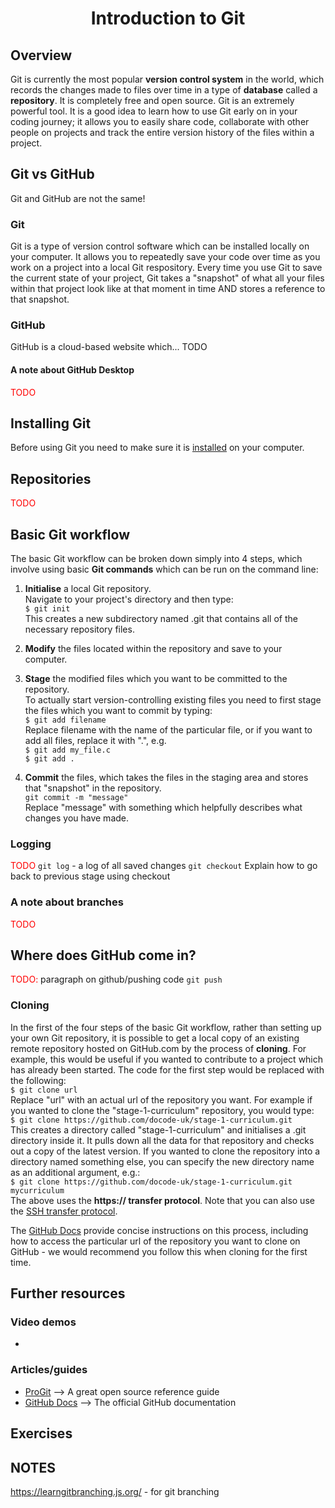 <h1 align="center">Introduction to Git</h1>

## Overview
Git is currently the most popular **version control system** in the world, which records the changes made to files over time in a type of **database** called a **repository**. It is completely free and open source. Git is an extremely powerful tool. It is a good idea to learn how to use Git early on in your coding journey; it allows you to easily share code, collaborate with other people on projects and track the entire version history of the files within a project.

## Git vs GitHub
Git and GitHub are not the same!

### Git
Git is a type of version control software which can be installed locally on your computer. It allows you to repeatedly save your code over time as you work on a project into a local Git respository. Every time you use Git to save the current state of your project, Git takes a "snapshot" of what all your files within that project look like at that moment in time AND stores a reference to that snapshot.

### GitHub
GitHub is a cloud-based website which... TODO

#### A note about GitHub Desktop
<span style="color:red">TODO</span>

## Installing Git
Before using Git you need to make sure it is <a href="https://git-scm.com/book/en/v2/Getting-Started-Installing-Git">installed</a> on your computer.

## Repositories
<span style="color:red">TODO</span>

## Basic Git workflow
The basic Git workflow can be broken down simply into 4 steps, which involve using basic **Git commands** which can be run on the command line:
1. **Initialise** a local Git repository.<br>
    Navigate to your project's directory and then type:<br>
    `$ git init`<br>
    This creates a new subdirectory named .git that contains all of the necessary repository files.

2. **Modify** the files located within the repository and save to your computer.<br>

3. **Stage** the modified files which you want to be committed to the repository.<br>
    To actually start version-controlling existing files you need to first stage the files which you want to commit by typing:<br>
    `$ git add filename`<br>
    Replace filename with the name of the particular file, or if you want to add all files, replace it with ".", e.g.<br>
    `$ git add my_file.c`<br>
    `$ git add .`<br>
4. **Commit** the files, which takes the files in the staging area and stores that "snapshot" in the repository.<br>
    `git commit -m "message"`<br>
    Replace "message" with something which helpfully describes what changes you have made.

### Logging
<span style="color:red">TODO</span>
`git log` - a log of all saved changes
`git checkout`
Explain how to go back to previous stage using checkout

### A note about branches
<span style="color:red">TODO</span>

## Where does GitHub come in?
<span style="color:red">TODO:</span> paragraph on github/pushing code
`git push`

### Cloning
In the first of the four steps of the basic Git workflow, rather than setting up your own Git repository, it is possible to get a local copy of an existing remote repository hosted on GitHub.com by the process of **cloning**. For example, this would be useful if you wanted to contribute to a project which has already been started. The code for the first step would be replaced with the following:<br>
`$ git clone url`<br>
Replace "url" with an actual url of the repository you want. For example if you wanted to clone the "stage-1-curriculum" repository, you would type:<br>
`$ git clone https://github.com/docode-uk/stage-1-curriculum.git`<br>
This creates a directory called "stage-1-curriculum" and initialises a .git directory inside it. It pulls down all the data for that repository and checks out a copy of the latest version. If you wanted to clone the repository into a directory named something else, you can specify the new directory name as an additional argument, e.g.:<br>
`$ git clone https://github.com/docode-uk/stage-1-curriculum.git mycurriculum`<br>
The above uses the **https:// transfer protocol**. Note that you can also use the <a href="https://graphite.dev/guides/git-clone-ssh-vs-https">SSH transfer protocol</a>.

The <a href="https://docs.github.com/en/repositories/creating-and-managing-repositories/cloning-a-repository">GitHub Docs</a> provide concise instructions on this process, including how to access the particular url of the repository you want to clone on GitHub - we would recommend you follow this when cloning for the first time.

## Further resources
### Video demos
<ul> 
    <li></li>
</ul>

### Articles/guides
<ul> 
    <li><a href="https://git-scm.com/book/en/v2">ProGit</a> --> A great open source reference guide </li>
    <li><a href="https://docs.github.com/en">GitHub Docs</a> --> The official GitHub documentation </li>
</ul>

## Exercises

## NOTES
https://learngitbranching.js.org/ - for git branching